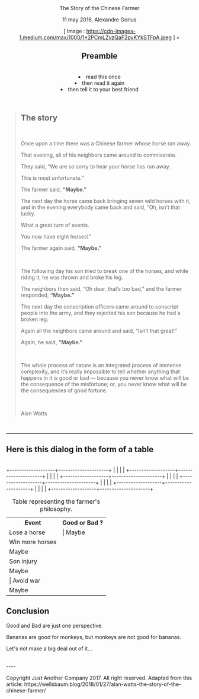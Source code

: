 <!DOCTYPE html>
<html>
<head>
<title>The Story of the Chinese Farmer</title>
</head>
<body>
<header
<h1>The Story of the Chinese Farmer</h1>

<p>11 may 2016, Alexandre Gorius</p>

<img>[ Image : https://cdn-images-1.medium.com/max/1000/1*2PCmLZyzQaF2pyKYkSTFpA.jpeg ]</img>
<a src="https://nationall.eu/"></a>
<a src="https://www.linkedin.com/in/alexandre-gorius/"><</a>

<h2>Preamble</h2>
<br
<ul>
<li> read this once</li>
<li> then read it again</li>
<li> then tell it to your best friend</li>
</ul>
</header>

<blockquote>
<h2>The story</h2>
<br>
<p>Once upon a time there was a Chinese farmer whose horse ran away.</p>
<p>That evening, all of his neighbors came around to commiserate.</p>
<p>They said, “We are so sorry to hear your horse has run away.</p>
<p>This is most unfortunate.”</p> 
<p>The farmer said, <strong>“Maybe.”</strong></p>
<p>The next day the horse came back bringing seven wild horses with it, and in the evening everybody came back and said, “Oh, isn’t that lucky.</p>
<p> What a great turn of events.</p>
<p> You now have eight horses!”</p>
<p> The farmer again said, <strong>“Maybe.”</strong></p> 
<br>
<p>The following day his son tried to break one of the horses, and while riding it, he was thrown and broke his leg.</p>
<p> The neighbors then said, “Oh dear, that’s too bad,” and the farmer responded, <strong>“Maybe.”</strong></p>
<p> The next day the conscription officers came around to conscript people into the army, and they rejected his son because he had a broken leg.</p>
<p> Again all the neighbors came around and said, “Isn’t that great!”</p>
<p> Again, he said, <strong>“Maybe.”</strong></p>
<br>
<p>The whole process of nature is an integrated process of immense complexity, and it’s really impossible to tell whether anything that happens in it is good or bad — because you never know what will be the consequence of the misfortune; or, you never know what will be the consequences of good fortune.</p>
<br>
<p>Alan Watts</p></blockquote>
<br>


----

<h2>Here is this dialog in the form of a table</h2>
<br>
<table>
   +-------------------+---------------------+
   |                   |                     |
<tr> <th>Event  </th>   <th>Good or Bad ?</th></tr>      |
   +-------------------+---------------------+
   |                   |                     |
<tr> <td>Lose a horse</td><td>|  Maybe  </td>|</tr>
   +-------------------+---------------------+
   |                   |                     |
<tr><td>Win more horses</td></tr><td>  Maybe  </td></tr>       |
   +-------------------+---------------------+
   |                   |                     |
<tr><td>Son injury</td></tr><td>Maybe </td></tr>          |
   +-------------------+---------------------+
   |                   |                     |
<tr><td>| Avoid war</td></tr><td> Maybe    </td></tr>         |
   +-------------------+---------------------+
  <caption>Table representing the farmer's philosophy.</caption><!--should be on the head of the table-->  
</table>
   
   
<h2>Conclusion</h2>
<p>Good and Bad are just one perspective.</p><p> Bananas are good for monkeys, but monkeys are not good for bananas.</p><p> Let's not make a big deal out of it...</p>
<br>
----
<footer>
<p>Copyright Just Another Company 2017. All right reserved. Adapted from this article: https://wellsbaum.blog/2018/01/27/alan-watts-the-story-of-the-chinese-farmer/<p>
</footer>
</body>
</html>
